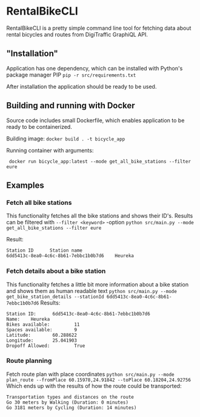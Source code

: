 # RentalBikeCLI
RentalBikeCLI is a pretty simple command line tool for fetching data about rental bicycles and routes from DigiTraffic GraphiQL API.

## "Installation"
Application has one dependency, which can be installed with Python's package manager PIP
``pip -r src/requirements.txt``

After installation the application should be ready to be used.

## Building and running with Docker
Source code includes small Dockerfile, which enables application to be ready to be containerized.

Building image:
``docker build . -t bicycle_app``

Running container with arguments:

`` docker run bicycle_app:latest --mode get_all_bike_stations --filter eure``

## Examples
### Fetch all bike stations
This functionality fetches all the bike stations and shows their ID's. Results can be filtered with `--filter <keyword>` -option
``python src/main.py --mode get_all_bike_stations --filter eure``

Result:
```
Station ID      Station name
6dd5413c-8ea0-4c6c-8b61-7ebbc1b0b7d6    Heureka
```
### Fetch details about a bike station
This functionality fetches a little bit more information about a bike station and shows them as human readable text
``python src/main.py --mode get_bike_station_details --stationId 6dd5413c-8ea0-4c6c-8b61-7ebbc1b0b7d6``
Results:
```
Station ID:      6dd5413c-8ea0-4c6c-8b61-7ebbc1b0b7d6
Name:    Heureka
Bikes available:         11
Spaces available:        9
Latitude:        60.288622
Longitude:       25.041903
Dropoff Allowed:         True
```
### Route planning
Fetch route plan with place coordinates
``python src/main.py --mode plan_route --fromPlace 60.15978,24.91842 --toPlace 60.18204,24.92756``
Which ends up with the results of how the route could be transported:

```
Transportation types and distances on the route
Go 30 meters by Walking (Duration: 0 minutes)
Go 3181 meters by Cycling (Duration: 14 minutes)
```